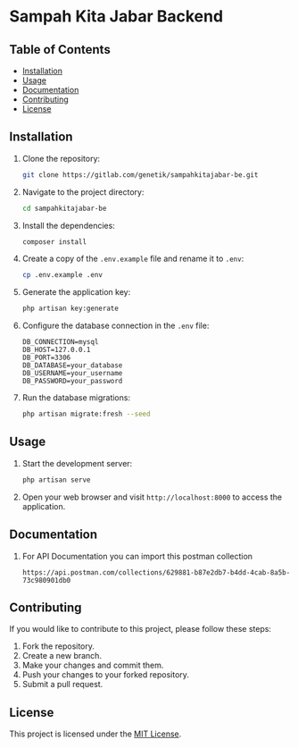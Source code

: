 # Sampah Kita Jabar Backend

## Table of Contents

- [Installation](#installation)
- [Usage](#usage)
- [Documentation](#documentation)
- [Contributing](#contributing)
- [License](#license)

## Installation

1. Clone the repository:

    ```bash
    git clone https://gitlab.com/genetik/sampahkitajabar-be.git
    ```

2. Navigate to the project directory:

    ```bash
    cd sampahkitajabar-be
    ```

3. Install the dependencies:

    ```bash
    composer install
    ```

4. Create a copy of the `.env.example` file and rename it to `.env`:

    ```bash
    cp .env.example .env
    ```

5. Generate the application key:

    ```bash
    php artisan key:generate
    ```

6. Configure the database connection in the `.env` file:

    ```dotenv
    DB_CONNECTION=mysql
    DB_HOST=127.0.0.1
    DB_PORT=3306
    DB_DATABASE=your_database
    DB_USERNAME=your_username
    DB_PASSWORD=your_password
    ```

7. Run the database migrations:

    ```bash
    php artisan migrate:fresh --seed
    ```

## Usage

1. Start the development server:

    ```bash
    php artisan serve
    ```

2. Open your web browser and visit `http://localhost:8000` to access the application.

## Documentation
1. For API Documentation you can import this postman collection

    ```
    https://api.postman.com/collections/629881-b87e2db7-b4dd-4cab-8a5b-73c980901db0
    ```

## Contributing

If you would like to contribute to this project, please follow these steps:

1. Fork the repository.
2. Create a new branch.
3. Make your changes and commit them.
4. Push your changes to your forked repository.
5. Submit a pull request.

## License

This project is licensed under the [MIT License](LICENSE).